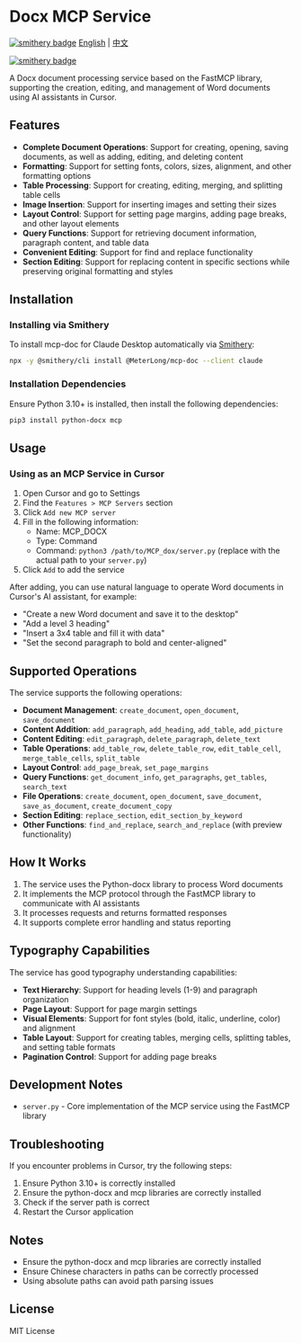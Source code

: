 # Docx MCP Service

[![smithery badge](https://smithery.ai/badge/@MeterLong/mcp-doc)](https://smithery.ai/proto/@MeterLong/mcp-doc)
[English](README.md) | [中文](README_ZH.md)

[![smithery badge](https://smithery.ai/badge/@MeterLong/mcp-doc)](https://smithery.ai/server/@MeterLong/mcp-doc)

A Docx document processing service based on the FastMCP library, supporting the creation, editing, and management of Word documents using AI assistants in Cursor.

## Features

- **Complete Document Operations**: Support for creating, opening, saving documents, as well as adding, editing, and deleting content
- **Formatting**: Support for setting fonts, colors, sizes, alignment, and other formatting options
- **Table Processing**: Support for creating, editing, merging, and splitting table cells
- **Image Insertion**: Support for inserting images and setting their sizes
- **Layout Control**: Support for setting page margins, adding page breaks, and other layout elements
- **Query Functions**: Support for retrieving document information, paragraph content, and table data
- **Convenient Editing**: Support for find and replace functionality
- **Section Editing**: Support for replacing content in specific sections while preserving original formatting and styles

## Installation

### Installing via Smithery

To install mcp-doc for Claude Desktop automatically via [Smithery](https://smithery.ai/proto/@MeterLong/mcp-doc):

```bash
npx -y @smithery/cli install @MeterLong/mcp-doc --client claude
```

### Installation Dependencies

Ensure Python 3.10+ is installed, then install the following dependencies:

```bash
pip3 install python-docx mcp
```

## Usage

### Using as an MCP Service in Cursor

1. Open Cursor and go to Settings
2. Find the `Features > MCP Servers` section
3. Click `Add new MCP server`
4. Fill in the following information:
   - Name: MCP_DOCX
   - Type: Command
   - Command: `python3 /path/to/MCP_dox/server.py` (replace with the actual path to your `server.py`)
5. Click `Add` to add the service

After adding, you can use natural language to operate Word documents in Cursor's AI assistant, for example:

- "Create a new Word document and save it to the desktop"
- "Add a level 3 heading"
- "Insert a 3x4 table and fill it with data"
- "Set the second paragraph to bold and center-aligned"

## Supported Operations

The service supports the following operations:

- **Document Management**: `create_document`, `open_document`, `save_document`
- **Content Addition**: `add_paragraph`, `add_heading`, `add_table`, `add_picture`
- **Content Editing**: `edit_paragraph`, `delete_paragraph`, `delete_text`
- **Table Operations**: `add_table_row`, `delete_table_row`, `edit_table_cell`, `merge_table_cells`, `split_table`
- **Layout Control**: `add_page_break`, `set_page_margins`
- **Query Functions**: `get_document_info`, `get_paragraphs`, `get_tables`, `search_text`
- **File Operations**: `create_document`, `open_document`, `save_document`, `save_as_document`, `create_document_copy`
- **Section Editing**: `replace_section`, `edit_section_by_keyword`
- **Other Functions**: `find_and_replace`, `search_and_replace` (with preview functionality)

## How It Works

1. The service uses the Python-docx library to process Word documents
2. It implements the MCP protocol through the FastMCP library to communicate with AI assistants
3. It processes requests and returns formatted responses
4. It supports complete error handling and status reporting

## Typography Capabilities

The service has good typography understanding capabilities:

- **Text Hierarchy**: Support for heading levels (1-9) and paragraph organization
- **Page Layout**: Support for page margin settings
- **Visual Elements**: Support for font styles (bold, italic, underline, color) and alignment
- **Table Layout**: Support for creating tables, merging cells, splitting tables, and setting table formats
- **Pagination Control**: Support for adding page breaks

## Development Notes

- `server.py` - Core implementation of the MCP service using the FastMCP library

## Troubleshooting

If you encounter problems in Cursor, try the following steps:

1. Ensure Python 3.10+ is correctly installed
2. Ensure the python-docx and mcp libraries are correctly installed
3. Check if the server path is correct
4. Restart the Cursor application

## Notes

- Ensure the python-docx and mcp libraries are correctly installed
- Ensure Chinese characters in paths can be correctly processed
- Using absolute paths can avoid path parsing issues

## License

MIT License
